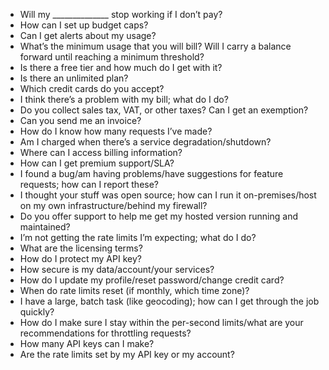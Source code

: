 - Will my ______________ stop working if I don’t pay?
- How can I set up budget caps?
- Can I get alerts about my usage?
- What’s the minimum usage that you will bill? Will I carry a balance forward until reaching a minimum threshold?
- Is there a free tier and how much do I get with it?
- Is there an unlimited plan?
- Which credit cards do you accept?
- I think there’s a problem with my bill; what do I do?
- Do you collect sales tax, VAT, or other taxes? Can I get an exemption?
- Can you send me an invoice?
- How do I know how many requests I’ve made?
- Am I charged when there’s a service degradation/shutdown?
- Where can I access billing information?
- How can I get premium support/SLA?
- I found a bug/am having problems/have suggestions for feature requests; how can I report these?
- I thought your stuff was open source; how can I run it on-premises/host on my own infrastructure/behind my firewall?
- Do you offer support to help me get my hosted version running and maintained?
- I’m not getting the rate limits I’m expecting; what do I do?
- What are the licensing terms?
- How do I protect my API key?
- How secure is my data/account/your services?
- How do I update my profile/reset password/change credit card?
- When do rate limits reset (if monthly, which time zone)?
- I have a large, batch task (like geocoding); how can I get through the job quickly?
- How do I make sure I stay within the per-second limits/what are your recommendations for throttling requests?
- How many API keys can I make?
- Are the rate limits set by my API key or my account?
